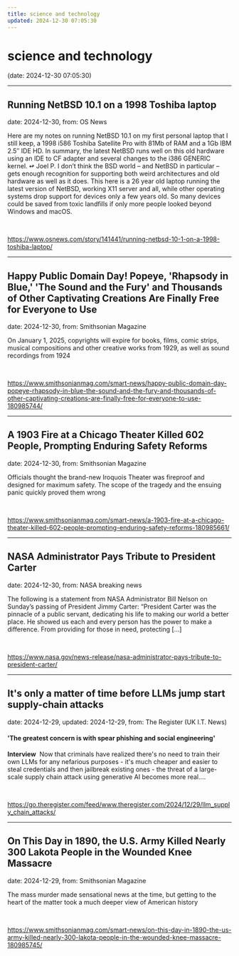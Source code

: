 ```yaml
---
title: science and technology
updated: 2024-12-30 07:05:30
---
```


# science and technology

(date: 2024-12-30 07:05:30)

---

## Running NetBSD 10.1 on a 1998 Toshiba laptop

date: 2024-12-30, from: OS News

Here are my notes on running NetBSD 10.1 on my first personal laptop that I still keep, a 1998 i586 Toshiba Satellite Pro with 81Mb of RAM and a 1Gb IBM 2.5&#8243; IDE HD. In summary, the latest NetBSD runs well on this old hardware using an IDE to CF adapter and several changes to the i386 GENERIC kernel. ↫ Joel P. I don&#8217;t think the BSD world &#8211; and NetBSD in particular &#8211; gets enough recognition for supporting both weird architectures and old hardware as well as it does. This here is a 26 year old laptop running the latest version of NetBSD, working X11 server and all, while other operating systems drop support for devices only a few years old. So many devices could be saved from toxic landfills if only more people looked beyond Windows and macOS. 

<br> 

<https://www.osnews.com/story/141441/running-netbsd-10-1-on-a-1998-toshiba-laptop/>

---

## Happy Public Domain Day! Popeye, 'Rhapsody in Blue,' 'The Sound and the Fury' and Thousands of Other Captivating Creations Are Finally Free for Everyone to Use

date: 2024-12-30, from: Smithsonian Magazine

On January 1, 2025, copyrights will expire for books, films, comic strips, musical compositions and other creative works from 1929, as well as sound recordings from 1924 

<br> 

<https://www.smithsonianmag.com/smart-news/happy-public-domain-day-popeye-rhapsody-in-blue-the-sound-and-the-fury-and-thousands-of-other-captivating-creations-are-finally-free-for-everyone-to-use-180985744/>

---

## A 1903 Fire at a Chicago Theater Killed 602 People, Prompting Enduring Safety Reforms

date: 2024-12-30, from: Smithsonian Magazine

Officials thought the brand-new Iroquois Theater was fireproof and designed for maximum safety. The scope of the tragedy and the ensuing panic quickly proved them wrong 

<br> 

<https://www.smithsonianmag.com/smart-news/a-1903-fire-at-a-chicago-theater-killed-602-people-prompting-enduring-safety-reforms-180985661/>

---

## NASA Administrator Pays Tribute to President Carter

date: 2024-12-30, from: NASA breaking news

The following is a statement from NASA Administrator Bill Nelson on Sunday’s passing of President Jimmy Carter: “President&#160;Carter&#160;was the pinnacle of a public servant, dedicating his life to making our world a better place. He showed us each and every person has the power to make a difference. From providing for those in need, protecting [&#8230;] 

<br> 

<https://www.nasa.gov/news-release/nasa-administrator-pays-tribute-to-president-carter/>

---

## It's only a matter of time before LLMs jump start supply-chain attacks

date: 2024-12-29, updated: 2024-12-29, from: The Register (UK I.T. News)

<h4>&#39;The greatest concern is with spear phishing and social engineering&#39;</h4> <p><strong>Interview</strong>  Now that criminals have realized there&#39;s no need to train their own LLMs for any nefarious purposes - it&#39;s much cheaper and easier to steal credentials and then jailbreak existing ones - the threat of a large-scale supply chain attack using generative AI becomes more real.…</p> 

<br> 

<https://go.theregister.com/feed/www.theregister.com/2024/12/29/llm_supply_chain_attacks/>

---

## On This Day in 1890, the U.S. Army Killed Nearly 300 Lakota People in the Wounded Knee Massacre

date: 2024-12-29, from: Smithsonian Magazine

The mass murder made sensational news at the time, but getting to the heart of the matter took a much deeper view of American history 

<br> 

<https://www.smithsonianmag.com/smart-news/on-this-day-in-1890-the-us-army-killed-nearly-300-lakota-people-in-the-wounded-knee-massacre-180985745/>

